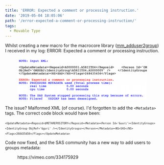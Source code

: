 ```yaml
---
title: 'ERROR: Expected a comment or processing instruction.'
date: '2019-05-04 18:05:06'
path: '/error-expected-a-comment-or-processing-instruction/'
tags:
  - Movable Type
---
```


<!-- wp:paragraph -->
<p>Whilst creating a new macro for the macrocore library (<a href="https://github.com/macropeople/macrocore/blob/master/meta/mm_adduser2group.sas">mm_adduser2group</a>) I received in my log:  ERROR: Expected a comment or processing instruction.  </p>
<!-- /wp:paragraph -->

<!-- wp:image {"id":442} -->
<figure class="wp-block-image"><img src="../images/Screen-Shot-2019-05-04-at-13.00.09-1024x336.png" alt="ERROR: Expected a comment or processing instruction" class="wp-image-442"/></figure>
<!-- /wp:image -->

<!-- wp:paragraph -->
<p>The issue?  Malformed XML (of course).  I'd forgotten to add the <code>&lt;Metadata&gt;</code> tags.  The correct code block would have been:</p>
<!-- /wp:paragraph -->

<!-- wp:paragraph -->
<p><code><code><code>&lt;UpdateMetadata&gt;&lt;Reposid&gt;$METAREPOSITORY&lt;/Reposid&gt;&lt;Metadata&gt;&lt;Person Id='&amp;uuri'&gt;&lt;IdentityGroups&gt;&lt;IdentityGroup ObjRef='&amp;guri' /&gt;&lt;/IdentityGroups&gt;&lt;/Person&gt;&lt;/Metadata&gt;&lt;NS&gt;SAS&lt;/NS&gt;&lt;Flags&gt;268435456&lt;/Flags&gt;&lt;/UpdateMetadata&gt;</code></code></code></p>
<!-- /wp:paragraph -->

<!-- wp:paragraph -->
<p>Code now fixed, and the SAS community has a new way to add users to groups metadata:</p>
<!-- /wp:paragraph -->

<!-- wp:core-embed/vimeo {"url":"https://vimeo.com/334175929","type":"video","providerNameSlug":"vimeo","className":"wp-embed-aspect-16-9 wp-has-aspect-ratio"} -->
<figure class="wp-block-embed-vimeo wp-block-embed is-type-video is-provider-vimeo wp-embed-aspect-16-9 wp-has-aspect-ratio"><div class="wp-block-embed__wrapper">
https://vimeo.com/334175929
</div></figure>
<!-- /wp:core-embed/vimeo -->